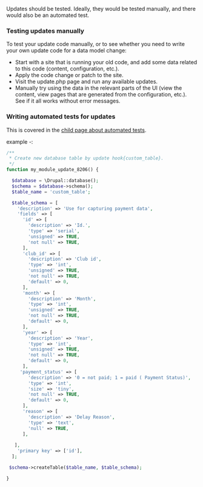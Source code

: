 Updates should be tested. Ideally, they would be tested manually, and there would also be an automated test.

### Testing updates manually

To test your update code manually, or to see whether you need to write your own update code for a data model change:

* Start with a site that is running your old code, and add some data related to this code (content, configuration, etc.).
* Apply the code change or patch to the site.
* Visit the update.php page and run any available updates.
* Manually try using the data in the relevant parts of the UI (view the content, view pages that are generated from the configuration, etc.). See if it all works without error messages.

### Writing automated tests for updates

This is covered in the [child page about automated tests](/node/2536494).

example -:

```php
/**
 * Create new database table by update hook{custom_table}.
 */
function my_module_update_8206() {

  $database = \Drupal::database();
  $schema = $database->schema();
  $table_name = 'custom_table';

  $table_schema = [
    'description' => 'Use for capturing payment data',
    'fields' => [
      'id' => [
        'description' => 'Id.',
        'type' => 'serial',
        'unsigned' => TRUE,
        'not null' => TRUE,
      ],
      'club_id' => [
        'description' => 'Club id',
        'type' => 'int',
        'unsigned' => TRUE,
        'not null' => TRUE,
        'default' => 0,
      ],
      'month' => [
        'description' => 'Month',
        'type' => 'int',
        'unsigned' => TRUE,
        'not null' => TRUE,
        'default' => 0,
      ],
      'year' => [
        'description' => 'Year',
        'type' => 'int',
        'unsigned' => TRUE,
        'not null' => TRUE,
        'default' => 0,
      ],
     'payment_status' => [         
        'description' => '0 = not paid; 1 = paid ( Payment Status)',
        'type' => 'int',
        'size' => 'tiny',
        'not null' => TRUE,
        'default' => 0,
      ],
      'reason' => [
        'description' => 'Delay Reason',
        'type' => 'text',
        'null' => TRUE,
      ],
         
   ],
    'primary key' => ['id'],
  ];     

 $schema->createTable($table_name, $table_schema);

}

```